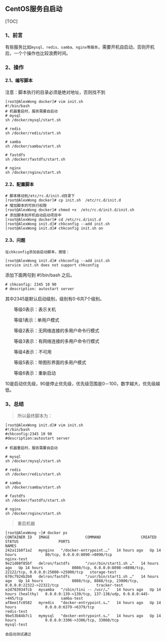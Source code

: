 ## CentOS服务自启动

[TOC]

### 1、前言

有些服务比如`mysql、redis、samba、nginx等服务`，需要开机自启动，否则开机后，一个个操作也比较浪费时间。

### 2、操作

#### 2.1、编写脚本

注意：脚本执行的目录必须是绝对地址，否则找不到

~~~shell
[root@AlexWong docker]# vim init.sh
#!/bin/bash
# 机器重启时，服务需要自启动
# mysql
sh /docker/mysql/start.sh

# redis
sh /docker/redis/start.sh

# samba
sh /docker/samba/start.sh

# fastdfs
sh /docker/fastdfs/start.sh

# nginx
sh /docker/nginx/start.sh

~~~

#### 2.2、配置脚本

~~~shell
# 脚本移动到/etc/rc.d/init.d目录下
[root@AlexWong docker]# cp init.sh  /etc/rc.d/init.d
# 增加脚本的可执行权限
[root@AlexWong docker]# chmod +x  /etc/rc.d/init.d/init.sh
# 添加脚本到开机自动启动项目中
[root@AlexWong docker]# cd /etc/rc.d/init.d
[root@AlexWong init.d]# chkconfig --add init.sh
[root@AlexWong init.d]# chkconfig init.sh on
~~~

#### 2.3、问题

`在chkconfig添加自启动脚本，报错：`

~~~shell
[root@AlexWong init.d]# chkconfig --add init.sh
service init.sh does not support chkconfig
~~~

  添加下面两句到 #!/bin/bash 之后。

~~~shell
# chkconfig: 2345 10 90
# description: autostart server
~~~

  其中2345是默认启动级别，级别有0-6共7个级别。

　　等级0表示：表示关机 　　

　　等级1表示：单用户模式 　　

　　等级2表示：无网络连接的多用户命令行模式 　　

　　等级3表示：有网络连接的多用户命令行模式 　　

　　等级4表示：不可用 　　

　　等级5表示：带图形界面的多用户模式 　　

　　等级6表示：重新启动

​     10是启动优先级，90是停止优先级，优先级范围是0－100，数字越大，优先级越低。  

### 3、总结

> 所以最终脚本为：

~~~shell
[root@AlexWong init.d]# vim init.sh
#!/bin/bash
#chkconfig:2345 10 90
#description:autostart server

# 机器重启时，服务需要自启动

# mysql
sh /docker/mysql/start.sh

# redis
sh /docker/redis/start.sh

# samba
sh /docker/samba/start.sh

# fastdfs
sh /docker/fastdfs/start.sh

# nginx
sh /docker/nginx/start.sh
~~~

> 重启机器

~~~shell
[root@AlexWong ~]# docker ps
CONTAINER ID   IMAGE                COMMAND                  CREATED        STATUS                  PORTS                                                                   NAMES
242a11b8f1a2   mynginx   "/docker-entrypoint.…"   14 hours ago   Up 14 hours             80/tcp, 0.0.0.0:8090->8090/tcp                                            nginx-test
9e21d08f85bf   delron/fastdfs       "/usr/bin/start1.sh …"   14 hours ago   Up 14 hours             8080/tcp, 0.0.0.0:8898->8898/tcp, 22122/tcp, 0.0.0.0:25000->25000/tcp   storage-test
670c7924b2b0   delron/fastdfs       "/usr/bin/start1.sh …"   14 hours ago   Up 14 hours             8080/tcp, 8888/tcp, 23000/tcp, 0.0.0.0:22322->22322/tcp                 tracker-test
e2d783934fcb   mysamba   "/sbin/tini -- /usr/…"   14 hours ago   Up 14 hours (healthy)   0.0.0.0:139->139/tcp, 137-138/udp, 0.0.0.0:445->445/tcp                 samba-test
af8ee1fc0582   myredis   "docker-entrypoint.s…"   14 hours ago   Up 14 hours             0.0.0.0:6379->6379/tcp                                                  redis-test
9be53b84b7c1   mymysql   "docker-entrypoint.s…"   14 hours ago   Up 14 hours             0.0.0.0:3306->3306/tcp, 33060/tcp                                       mysql-test

~~~

`自启动测试通过`

